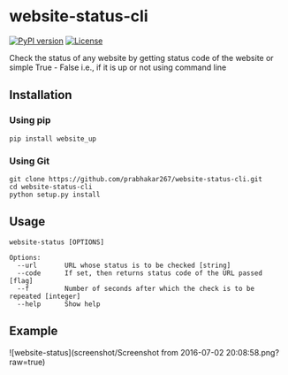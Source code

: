 # website-status-cli

[![PyPI version](https://badge.fury.io/py/website_up.svg)](https://badge.fury.io/py/website_up)
[![License](http://img.shields.io/:license-mit-blue.svg)](http://doge.mit-license.org)

Check the status of any website by getting status code of the website or simple True - False i.e., if it is up or not using command line

## Installation
### Using pip
```pip
pip install website_up
```
### Using Git
```
git clone https://github.com/prabhakar267/website-status-cli.git
cd website-status-cli
python setup.py install
```

## Usage
```
website-status [OPTIONS]

Options:
  --url       URL whose status is to be checked [string]
  --code      If set, then returns status code of the URL passed [flag]
  --f         Number of seconds after which the check is to be repeated [integer]
  --help      Show help
```

## Example
![website-status](screenshot/Screenshot from 2016-07-02 20:08:58.png?raw=true)
